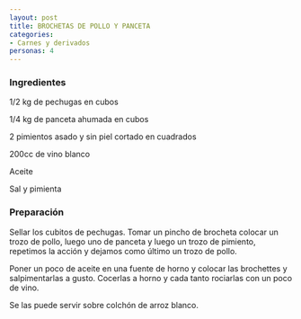 ```yaml
---
layout: post
title: BROCHETAS DE POLLO Y PANCETA
categories:
- Carnes y derivados
personas: 4 
---
```

<h3>Ingredientes</h3>
1/2 kg de pechugas en cubos

1/4 kg de panceta ahumada en cubos

2 pimientos asado y sin piel cortado en cuadrados

200cc de vino blanco

Aceite

Sal y pimienta

<h3>Preparación</h3>
Sellar los cubitos de pechugas. Tomar un pincho de brocheta colocar un trozo de pollo, luego uno de panceta y luego un trozo de pimiento, repetimos la acción y dejamos como último un trozo de pollo.

Poner un poco de aceite en una fuente de horno y colocar las brochettes y salpimentarlas a gusto. Cocerlas a horno y cada tanto rociarlas con un poco de vino.

Se las puede servir sobre colchón de arroz blanco.